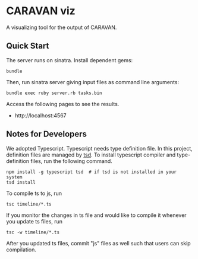 # CARAVAN viz

A visualizing tool for the output of CARAVAN.

## Quick Start

The server runs on sinatra. Install dependent gems:

```
bundle
```

Then, run sinatra server giving input files as command line arguments:

```
bundle exec ruby server.rb tasks.bin
```

Access the following pages to see the results.

- http://localhost:4567

## Notes for Developers

We adopted Typescript. Typescript needs type definition file.
In this project, definition files are managed by [tsd](https://github.com/Definitelytyped/tsd).
To install typescript compiler and type-definition files, run the following command.

```
npm install -g typescript tsd  # if tsd is not installed in your system
tsd install
```

To compile ts to js, run

```
tsc timeline/*.ts
```

If you monitor the changes in ts file and would like to compile it whenever you update ts files, run

```
tsc -w timeline/*.ts
```

After you updated ts files, commit "js" files as well such that users can skip compilation.

